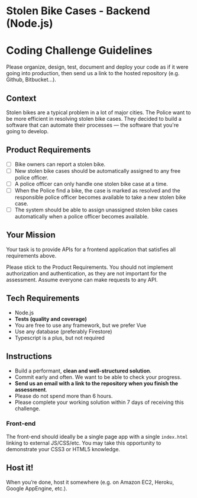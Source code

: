 # Stolen Bike Cases - Backend (Node.js)

Coding Challenge Guidelines
===========================

Please organize, design, test, document and deploy your code as if it were
going into production, then send us a link to the hosted repository (e.g.
Github, Bitbucket...).

## Context
Stolen bikes are a typical problem in a lot of major cities. The Police want to be more efficient in resolving stolen bike cases. They decided to build a software that can automate their processes — the software that you're going to develop. 

## Product Requirements
- [ ] Bike owners can report a stolen bike.
- [ ] New stolen bike cases should be automatically assigned to any free police officer.  
- [ ] A police officer can only handle one stolen bike case at a time. 
- [ ] When the Police find a bike, the case is marked as resolved and the responsible police officer becomes available to take a new stolen bike case. 
- [ ] The system should be able to assign unassigned stolen bike cases automatically when a police officer becomes available.

## Your Mission
Your task is to provide APIs for a frontend application that satisfies all requirements above.

Please stick to the Product Requirements. You should not implement authorization and authentication, as they are not important for the assessment. Assume everyone can make requests to any API. 

## Tech Requirements
- Node.js
- **Tests (quality and coverage)**
- You are free to use any framework, but we prefer Vue
- Use any database (preferably Firestore)
- Typescript is a plus, but not required

## Instructions
- Build a performant, **clean and well-structured solution**.
- Commit early and often. We want to be able to check your progress.
- **Send us an email with a link to the repository when you finish the assessment**.
- Please do not spend more than 6 hours.
- Please complete your working solution within 7 days of receiving this challenge.

### Front-end

The front-end should ideally be a single page app with a single `index.html`
linking to external JS/CSS/etc. You may take this opportunity to demonstrate
your CSS3 or HTML5 knowledge.

Host it!
--------

When you’re done, host it somewhere (e.g. on Amazon EC2, Heroku, Google AppEngine, etc.).

